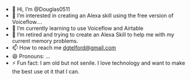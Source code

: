 - 👋 Hi, I’m @Douglas0511
- 👀 I’m interested in creating an Alexa skill using the free version of Voiceflow....
- 🌱 I’m currently learning to use Voiceflow and Airtable
- 💞️ I’m retired and trying to create an Alexa Skill to help me with my current memory problems.
- 📫 How to reach me dgtelford@gmail.com
- 😄 Pronouns: ...
- ⚡ Fun fact: I am old but not senile. I love technology and want to make the best use ot it that I can.

<!---
Douglas0511/Douglas0511 is a ✨ special ✨ repository because its `README.md` (this file) appears on your GitHub profile.
You can click the Preview link to take a look at your changes.
--->
